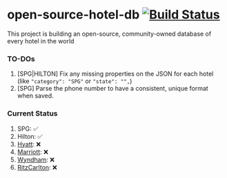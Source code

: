 # open-source-hotel-db [![Build Status](https://travis-ci.org/OpenSourceHotelDB/open-source-hotel-db.png)](https://travis-ci.org/OpenSourceHotelDB/open-source-hotel-db)

This project is building an open-source, community-owned database of every hotel in the world

### TO-DOs

1. [SPG|HILTON] Fix any missing properties on the JSON for each hotel (like `"category": "SPG"` or `"state": "",`)
2. [SPG] Parse the phone number to have a consistent, unique format when saved.

### Current Status
1. SPG: :white_check_mark:
2. Hilton: :white_check_mark:
3. [Hyatt](https://www.hyatt.com/gp/en/awards/hyatt_category_display.jsp): :x:
4. [Marriott](http://www.marriott.com/rewards/pointsGridPopUpPropertyList.mi): :x:
5. [Wyndham](http://www.wyndhamhotelgroup.com/hotels/locations): :x:
6. [RitzCarlton](http://www.ritzcarlton.com/en/hotels): :x:
